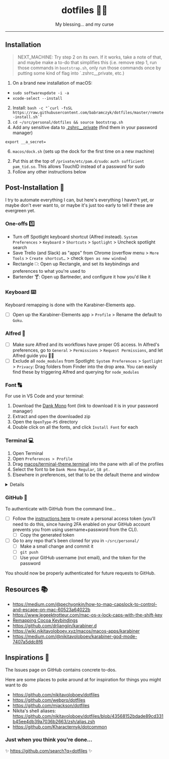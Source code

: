 <div align="center">
  <h1>dotfiles 👨‍💻</h1>
  <p>My blessing… and my curse
</div>

<hr />

## Installation

> NEXT_MACHINE: Try step 2 on its own. If it works, take a note of that, and maybe make a to-do that simplifies this (i.e. remove step 1, run those commands in `bootstrap.sh`, only run those commands once by putting some kind of flag into `.zshrc\_\_private, etc.)

1. On a brand new installation of macOS:

<!-- softwareupdate: Updates and installs Apple software (like Safari, macOS, etc.) -->
<!-- xcode-select: Installs dev tools (like git, make, etc.) -->

- `sudo softwareupdate -i -a`
- `xcode-select --install`

2. Install: `` bash -c "`curl -fsSL https://raw.githubusercontent.com/babramczyk/dotfiles/master/remote-install.sh`" ``
1. `cd ~/src/personal/dotfiles && source bootstrap.sh`
1. Add any sensitive data to [.zshrc\_\_private](.zshrc__private) (find them in your password manager)

```shell
export __a_secret=
```

6. `macos/dock.sh` (sets up the dock for the first time on a new machine)

<!-- TODO: Automate this -->

2. Put this at the top of `/private/etc/pam.d/sudo`: `auth sufficient pam_tid.so`. This allows TouchID instead of a password for sudo
1. Follow any other instructions below

## Post-Installation 🔨

I try to automate everything I can, but here's everything I haven't yet, or maybe don't ever want to, or maybe it's just too early to tell if these are evergreen yet.

### One-offs 1️⃣

- Turn off Spotlight keyboard shortcut (Alfred instead). `System Preferences` > `Keyboard` > `Shortcuts` > `Spotlight` > Uncheck spotlight search
- Save Trello (and Slack) as "apps" from Chrome (overflow menu > `More Tools` > `Create shortcut…` > check `Open as new window`)
- Rectangle ◻️: Open up Rectangle, and set its keybindings and preferences to what you're used to
- Bartender ️🍸: Open up Bartneder, and configure it how you'd like it

### Keyboard ⌨️

Keyboard remapping is done with the Karabiner-Elements app.

- [ ] Open up the Karabiner-Elements app > `Profile` > Rename the default to `Goku`.

<!-- NOTE: Remapping for external "non-Mac" keyboards is currently done on a one-off basis for my particular mechanical keyboard (Karabiner stores product and vendor IDs). If you ever switch keyboards, you'll need to manually **swap the `opt` and `command` keys just for that keyboard** -->

### Alfred 🎩

- [ ] Make sure Alfred and its workflows have proper OS access. In Alfred's preferences, go to `General` > `Permissions` > `Request Permissions`, and let Alfred guide you 🧙‍♂️
- [ ] Exclude all `node_modules` from Spotlight: `System Preferences` > `Spotlight` > `Privacy`: Drag folders from Finder into the drop area. You can easily find these by triggering Alfred and querying for `node_modules`

### Font 🔠

For use in VS Code and your terminal:

1. Download the [Dank Mono](https://gumroad.com/l/dank-mono) font (link to download it is in your password manager)
1. Extract and open the downloaded zip
1. Open the `OpenType-PS` directory
1. Double click on all the fonts, and click `Install Font` for each

### Terminal 💻

1. Open Terminal
1. Open `Preferences > Profile`
1. Drag [macos/terminal-theme.terminal](macos/terminal-theme.terminal) into the pane with all of the profiles
1. Select the font to be `Dank Mono Regular`, `18 pt.`
1. Elsewhere in preferences, set that to be the default theme and window

<details>
   Terminal's preferences are weird and nested, and I don't want to deal with that right now, and who knows, maybe I switch to iTerm one day 😅. So this is fine for now.
</details>

### GitHub 🐙

To authenticate with GitHub from the command line...

- [ ] Follow the [instructions here](https://docs.github.com/en/free-pro-team@latest/github/authenticating-to-github/creating-a-personal-access-token) to create a personal access token (you'll need to do this, since having 2FA enabled on your GitHub account prevents you from using username+password from the CLI).
  - [ ] Copy the generated token
- [ ] Go to any repo that's been cloned for you in `~/src/personal/`
  - [ ] Make a small change and commit it
  - [ ] `git push`
  - [ ] Use your GitHub username (not email), and the token for the password

You should now be properly authenticated for future requests to GitHub.

## Resources 📚

- https://medium.com/@pechyonkin/how-to-map-capslock-to-control-and-escape-on-mac-60523a64022b
- https://www.legeektrotteur.com/mac-os-x-lock-caps-with-the-shift-key
- [Remapping Cocoa Keybindings](http://irreal.org/blog/?p=259)
- https://github.com/drliangjin/karabiner.d
- https://wiki.nikitavoloboev.xyz/macos/macos-apps/karabiner
- https://medium.com/@nikitavoloboev/karabiner-god-mode-7407a5ddc8f6

## Inspirations 📝

The Issues page on GitHub contains concrete to-dos.

Here are some places to poke around at for inspiration for things you might want to do

- https://github.com/nikitavoloboev/dotfiles
- https://github.com/webpro/dotfiles
- https://github.com/mjackson/dotfiles
- Nikita's shell aliases: https://github.com/nikitavoloboev/dotfiles/blob/43568152bdade89cd331b45ee4db39a7036b2663/zsh/alias.zsh
- https://github.com/Kharacternyk/dotcommon

### Just when you think you're done...

✨ https://github.com/search?q=dotfiles ✨
